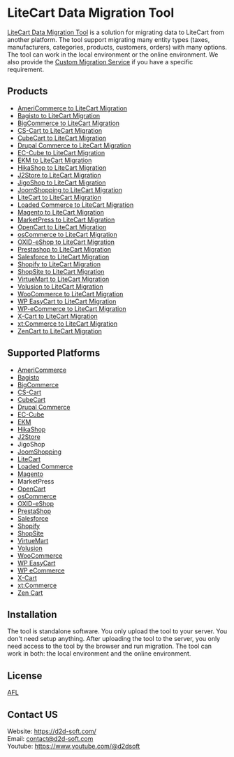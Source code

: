 # LiteCart Data Migration Tool
[LiteCart Data Migration Tool](https://d2d-soft.com/45-litecart-migration) is a solution for migrating data to LiteCart from another platform. The tool support migrating many entity types (taxes, manufacturers, categories, products, customers, orders) with many options. The tool can work in the local environment or the online environment. We also provide the [Custom Migration Service](https://d2d-soft.com/migration-services/296-data-migration-customization.html) if you have a specific requirement. 

## Products
- [AmeriCommerce to LiteCart Migration](https://d2d-soft.com/litecart-migration/897-8380-americommerce-to-litecart-migration-tool.html#/72-entities-1000)
- [Bagisto to LiteCart Migration](https://d2d-soft.com/litecart-migration/936-8955-bagisto-to-litecart-migration-tool.html#/72-entities-1000)
- [BigCommerce to LiteCart Migration](https://d2d-soft.com/litecart-migration/898-8381-bigcommerce-to-litecart-migration-tool.html#/72-entities-1000)
- [CS-Cart to LiteCart Migration](https://d2d-soft.com/litecart-migration/899-8382-cs-cart-to-litecart-migration-tool.html#/72-entities-1000)
- [CubeCart to LiteCart Migration](https://d2d-soft.com/litecart-migration/900-8383-cubecart-to-litecart-migration-tool.html#/72-entities-1000)
- [Drupal Commerce to LiteCart Migration](https://d2d-soft.com/litecart-migration/901-drupal-commerce-to-litecart-migration-service.html)
- [EC-Cube to LiteCart Migration](https://d2d-soft.com/litecart-migration/997-9572-ec-cube-to-litecart-migration-tool.html#/72-entities-1000)
- [EKM to LiteCart Migration](https://d2d-soft.com/litecart-migration/902-8384-ekm-to-litecart-migration-tool.html#/72-entities-1000)
- [HikaShop to LiteCart Migration](https://d2d-soft.com/litecart-migration/903-8385-hikashop-to-litecart-migration-tool.html#/72-entities-1000)
- [J2Store to LiteCart Migration](https://d2d-soft.com/litecart-migration/904-8386-j2store-to-litecart-migration-tool.html#/72-entities-1000)
- [JigoShop to LiteCart Migration](https://d2d-soft.com/litecart-migration/905-8387-jigoshop-to-litecart-migration-tool.html#/72-entities-1000)
- [JoomShopping to LiteCart Migration](https://d2d-soft.com/litecart-migration/906-8388-joomshopping-to-litecart-migration-tool.html#/72-entities-1000)
- [LiteCart to LiteCart Migration](https://d2d-soft.com/litecart-migration/907-8389-litecart-to-litecart-migration-tool.html#/72-entities-1000)
- [Loaded Commerce to LiteCart Migration](https://d2d-soft.com/litecart-migration/908-8390-loaded-to-litecart-migration-tool.html#/72-entities-1000)
- [Magento to LiteCart Migration](https://d2d-soft.com/litecart-migration/909-8391-magento-to-litecart-migration-tool.html#/72-entities-1000)
- [MarketPress to LiteCart Migration](https://d2d-soft.com/litecart-migration/910-8392-marketpress-to-litecart-migration-tool.html#/72-entities-1000)
- [OpenCart to LiteCart Migration](https://d2d-soft.com/litecart-migration/911-8393-opencart-to-litecart-migration-tool.html#/72-entities-1000)
- [osCommerce to LiteCart Migration](https://d2d-soft.com/litecart-migration/912-8394-oscommerce-to-litecart-migration-tool.html#/72-entities-1000)
- [OXID-eShop to LiteCart Migration](https://d2d-soft.com/litecart-migration/913-8395-oxid-eshop-to-litecart-migration-tool.html#/72-entities-1000)
- [Prestashop to LiteCart Migration](https://d2d-soft.com/litecart-migration/914-8396-prestashop-to-litecart-migration-tool.html#/72-entities-1000)
- [Salesforce to LiteCart Migration](https://d2d-soft.com/litecart-migration/915-8397-salesforce-to-litecart-migration-tool.html#/72-entities-1000)
- [Shopify to LiteCart Migration](https://d2d-soft.com/litecart-migration/916-8398-shopify-to-litecart-migration-tool.html#/72-entities-1000)
- [ShopSite to LiteCart Migration](https://d2d-soft.com/litecart-migration/917-8399-shopsite-to-litecart-migration-tool.html#/72-entities-1000)
- [VirtueMart to LiteCart Migration](https://d2d-soft.com/litecart-migration/918-8400-virtuemart-to-litecart-migration-tool.html#/72-entities-1000)
- [Volusion to LiteCart Migration](https://d2d-soft.com/litecart-migration/919-8401-volusion-to-litecart-migration-tool.html#/72-entities-1000)
- [WooCommerce to LiteCart Migration](https://d2d-soft.com/litecart-migration/920-8402-woocommerce-to-litecart-migration-tool.html#/72-entities-1000)
- [WP EasyCart to LiteCart Migration](https://d2d-soft.com/litecart-migration/921-8403-wp-easycart-to-litecart-migration-tool.html#/72-entities-1000)
- [WP-eCommerce to LiteCart Migration](https://d2d-soft.com/litecart-migration/922-8404-wp-ecommerce-to-litecart-migration-tool.html#/72-entities-1000)
- [X-Cart to LiteCart Migration](https://d2d-soft.com/litecart-migration/923-8405-x-cart-to-litecart-migration-tool.html#/72-entities-1000)
- [xt:Commerce to LiteCart Migration](https://d2d-soft.com/litecart-migration/924-8406-xtcommerce-to-litecart-migration-tool.html#/72-entities-1000)
- [ZenCart to LiteCart Migration](https://d2d-soft.com/litecart-migration/925-8407-zencart-to-litecart-migration-tool.html#/72-entities-1000)

## Supported Platforms
- [AmeriCommerce](https://www.americommerce.com/)
- [Bagisto](https://bagisto.com/)
- [BigCommerce](https://www.bigcommerce.com/)
- [CS-Cart](https://www.cs-cart.com/)
- [CubeCart](https://www.cubecart.com/)
- [Drupal Commerce](https://drupalcommerce.org/)
- [EC-Cube](https://www.ec-cube.net/)
- [EKM](https://www.ekm.com/)
- [HikaShop](https://www.hikashop.com/)
- [J2Store](https://www.j2store.org/)
- JigoShop
- [JoomShopping](https://extensions.joomla.org/extension/joomshopping/)
- [LiteCart](https://www.litecart.net/)
- [Loaded Commerce](https://loadedcommerce.com/)
- [Magento](https://magento.com/)
- MarketPress
- [OpenCart](https://www.opencart.com/)
- [osCommerce](https://www.oscommerce.com/)
- [OXID-eShop](https://www.oxid-esales.com)
- [PrestaShop](https://www.prestashop.com)
- [Salesforce](https://www.salesforce.com/)
- [Shopify](https://www.shopify.com/)
- [ShopSite](https://www.shopsite.com/)
- [VirtueMart](https://virtuemart.net/)
- [Volusion](https://volusion.com/)
- [WooCommerce](https://woocommerce.com/)
- [WP EasyCart](https://www.wpeasycart.com/)
- [WP eCommerce](https://wpecommerce.org/)
- [X-Cart](https://www.x-cart.com/)
- [xt:Commerce](https://www.xt-commerce.com/)
- [Zen Cart](https://www.zen-cart.com/)

## Installation
The tool is standalone software. You only upload the tool to your server. You don't need setup anything. After uploading the tool to the server, you only need access to the tool by the browser and run migration. The tool can work in both: the local environment and the online environment.

## License

[AFL](https://d2d-soft.com/license/AFL.txt)

## Contact US
Website: https://d2d-soft.com/ \
Email: contact@d2d-soft.com \
Youtube: https://www.youtube.com/@d2dsoft 
